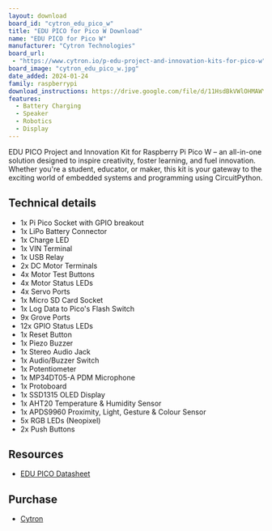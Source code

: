 ```yaml
---
layout: download
board_id: "cytron_edu_pico_w"
title: "EDU PICO for Pico W Download"
name: "EDU PICO for Pico W"
manufacturer: "Cytron Technologies"
board_url:
 - "https://www.cytron.io/p-edu-project-and-innovation-kits-for-pico-w"
board_image: "cytron_edu_pico_w.jpg"
date_added: 2024-01-24
family: raspberrypi
download_instructions: https://drive.google.com/file/d/11HsdBkVWlOHMAWY-yf4V_Gd5FLM9MIwv/view
features:
  - Battery Charging
  - Speaker
  - Robotics
  - Display
---
```


EDU PICO Project and Innovation Kit for Raspberry Pi Pico W – an all-in-one solution designed to inspire creativity, foster learning, and fuel innovation. Whether you're a student, educator, or maker, this kit is your gateway to the exciting world of embedded systems and programming using CircuitPython.

## Technical details

 - 1x Pi Pico Socket with GPIO breakout
 - 1x LiPo Battery Connector
 - 1x Charge LED
 - 1x VIN Terminal
 - 1x USB Relay
 - 2x DC Motor Terminals
 - 4x Motor Test Buttons
 - 4x Motor Status LEDs
 - 4x Servo Ports
 - 1x Micro SD Card Socket
 - 1x Log Data to Pico's Flash Switch
 - 9x Grove Ports
 - 12x GPIO Status LEDs
 - 1x Reset Button
 - 1x Piezo Buzzer
 - 1x Stereo Audio Jack
 - 1x Audio/Buzzer Switch
 - 1x Potentiometer
 - 1x MP34DT05-A PDM Microphone
 - 1x Protoboard
 - 1x SSD1315 OLED Display
 - 1x AHT20 Temperature & Humidity Sensor
 - 1x APDS9960 Proximity, Light, Gesture & Colour Sensor
 - 5x RGB LEDs (Neopixel)
 - 2x Push Buttons

## Resources

- [EDU PICO Datasheet](https://docs.google.com/document/d/1iemgnd4dOW59l3svl5YFJ4y4MHd7im2AK-1F9EsAH2Y/edit)

## Purchase

* [Cytron](https://www.cytron.io/p-edu-project-and-innovation-kits-for-pico-w)
